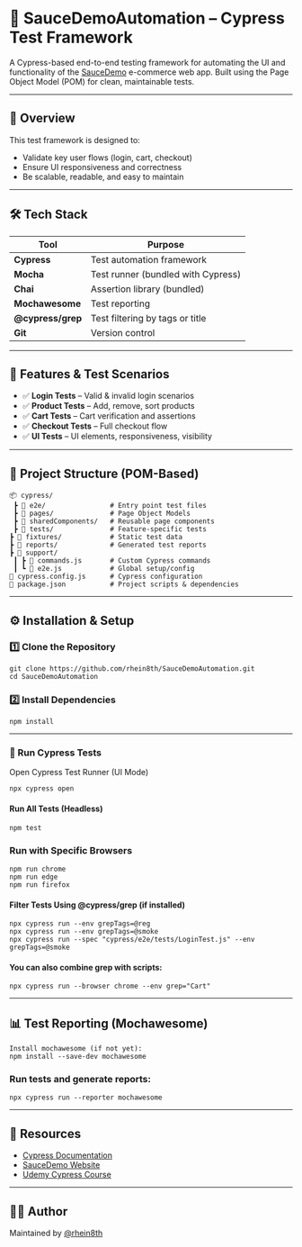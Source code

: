 # 🚀 SauceDemoAutomation – Cypress Test Framework

A Cypress-based end-to-end testing framework for automating the UI and functionality of the [SauceDemo](https://www.saucedemo.com/) e-commerce web app. Built using the Page Object Model (POM) for clean, maintainable tests.

---

## 📌 Overview

This test framework is designed to:
- Validate key user flows (login, cart, checkout)
- Ensure UI responsiveness and correctness
- Be scalable, readable, and easy to maintain

---

## 🛠️ Tech Stack

| Tool             | Purpose                          |
|------------------|----------------------------------|
| **Cypress**      | Test automation framework        |
| **Mocha**        | Test runner (bundled with Cypress) |
| **Chai**         | Assertion library (bundled)      |
| **Mochawesome**  | Test reporting                   |
| **@cypress/grep**| Test filtering by tags or title  |
| **Git**          | Version control                  |

---

## 🎯 Features & Test Scenarios

- ✅ **Login Tests** – Valid & invalid login scenarios
- ✅ **Product Tests** – Add, remove, sort products
- ✅ **Cart Tests** – Cart verification and assertions
- ✅ **Checkout Tests** – Full checkout flow
- ✅ **UI Tests** – UI elements, responsiveness, visibility

---

## 🧱 Project Structure (POM-Based)

```text
📦 cypress/
 ┣ 📂 e2e/                # Entry point test files
 ┣ 📂 pages/              # Page Object Models
 ┣ 📂 sharedComponents/   # Reusable page components
 ┣ 📂 tests/              # Feature-specific tests
┣ 📂 fixtures/            # Static test data
┣ 📂 reports/             # Generated test reports
┣ 📂 support/
 ┃ ┣ 📜 commands.js       # Custom Cypress commands
 ┃ ┗ 📜 e2e.js            # Global setup/config
📜 cypress.config.js      # Cypress configuration
📜 package.json           # Project scripts & dependencies
```


---

## ⚙️ Installation & Setup

### 1️⃣ Clone the Repository
```text
git clone https://github.com/rhein8th/SauceDemoAutomation.git
cd SauceDemoAutomation
```

### 2️⃣ Install Dependencies
```text
npm install
```
---
### 🧪 Run Cypress Tests
Open Cypress Test Runner (UI Mode)
```text
npx cypress open
```

#### Run All Tests (Headless)
```text
npm test
```

### Run with Specific Browsers
```text
npm run chrome
npm run edge
npm run firefox
```

#### Filter Tests Using @cypress/grep (if installed)
```text
npx cypress run --env grepTags=@reg
npx cypress run --env grepTags=@smoke
npx cypress run --spec "cypress/e2e/tests/LoginTest.js" --env grepTags=@smoke
```

#### You can also combine grep with scripts:
```text
npx cypress run --browser chrome --env grep="Cart"
```
---
## 📊 Test Reporting (Mochawesome)
```text
Install mochawesome (if not yet):
npm install --save-dev mochawesome
```

### Run tests and generate reports:
```text
npx cypress run --reporter mochawesome
```
---
## 🔗 Resources
- [Cypress Documentation](https://docs.cypress.io)
- [SauceDemo Website](https://www.saucedemo.com/)
- [Udemy Cypress Course](https://www.udemy.com/course/cypress-tutorial/)
---
## 👨‍💻 Author
Maintained by [@rhein8th](https://github.com/rhein8th/)
